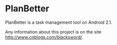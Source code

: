 PlanBetter
==========

PlanBetter is a task management tool on Android 2.1.

Any information about this project is on the site http://www.cnblogs.com/blacksword/.